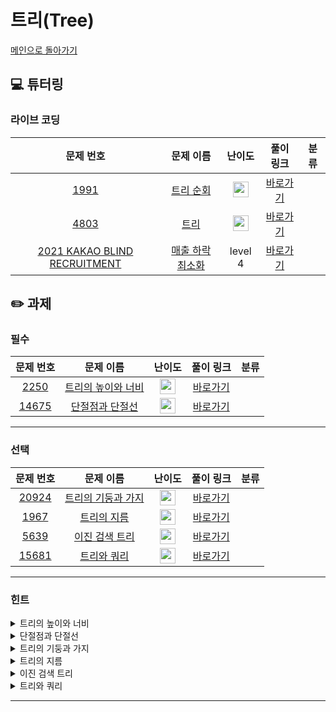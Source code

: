# 트리(Tree)

[메인으로 돌아가기](https://github.com/Altu-Bitu/Notice)

## 💻 튜터링

### 라이브 코딩

|문제 번호|문제 이름|난이도|풀이 링크|분류|
| :-----: | :-----: | :-----: | :-----: | :-----: |
|<a href="https://www.acmicpc.net/problem/1991" target="_blank">1991</a>|<a href="https://www.acmicpc.net/problem/1991" target="_blank">트리 순회</a>|<img height="25px" width="25px" src="https://static.solved.ac/tier_small/10.svg"/>|[바로가기]()||
|<a href="https://www.acmicpc.net/problem/4803" target="_blank">4803</a>|<a href="https://www.acmicpc.net/problem/4803" target="_blank">트리</a>|<img height="25px" width="25px" src="https://static.solved.ac/tier_small/12.svg"/>|[바로가기]()||
|<a href="https://programmers.co.kr/learn/courses/30/lessons/72416" target="_blank">2021 KAKAO BLIND RECRUITMENT</a>|<a href="https://programmers.co.kr/learn/courses/30/lessons/72416" target="_blank">매출 하락 최소화</a>|level 4|[바로가기]()||

## ✏️ 과제

### 필수
|문제 번호|문제 이름|난이도|풀이 링크|분류|
| :-----: | :-----: | :-----: | :-----: | :-----: |
|<a href="https://www.acmicpc.net/problem/2250" target="_blank">2250</a>|<a href="https://www.acmicpc.net/problem/2250" target="_blank">트리의 높이와 너비</a>|<img height="25px" width="25px" src="https://static.solved.ac/tier_small/14.svg"/>|[바로가기]()||
|<a href="https://www.acmicpc.net/problem/14675" target="_blank">14675</a>|<a href="https://www.acmicpc.net/problem/14675" target="_blank">단절점과 단절선</a>|<img height="25px" width="25px" src="https://static.solved.ac/tier_small/11.svg"/>|[바로가기]()||

---

### 선택

|문제 번호|문제 이름|난이도|풀이 링크|분류|
| :-----: | :-----: | :-----: | :-----: | :-----: |
|<a href="https://www.acmicpc.net/problem/20924" target="_blank">20924</a>|<a href="https://www.acmicpc.net/problem/20924" target="_blank">트리의 기둥과 가지</a>|<img height="25px" width="25px" src="https://static.solved.ac/tier_small/12.svg"/>|[바로가기]()||
|<a href="https://www.acmicpc.net/problem/1967" target="_blank">1967</a>|<a href="https://www.acmicpc.net/problem/1967" target="_blank">트리의 지름</a>|<img height="25px" width="25px" src="https://static.solved.ac/tier_small/12.svg"/>|[바로가기]()||
|<a href="https://www.acmicpc.net/problem/5639" target="_blank">5639</a>|<a href="https://www.acmicpc.net/problem/5639" target="_blank">이진 검색 트리</a>|<img height="25px" width="25px" src="https://static.solved.ac/tier_small/10.svg"/>|[바로가기]()||
|<a href="https://www.acmicpc.net/problem/15681" target="_blank">15681</a>|<a href="https://www.acmicpc.net/problem/15681" target="_blank">트리와 쿼리</a>|<img height="25px" width="25px" src="https://static.solved.ac/tier_small/11.svg"/>|[바로가기]()||

---

### 힌트

<details>
<summary>트리의 높이와 너비</summary>
<div markdown="1">
&nbsp;&nbsp;&nbsp;&nbsp;레벨과 열 번호를 모두 구해야 하네요. 그래도 레벨은 트리를 순회하며 비교적 쉽게 구할 수 있어요. 이때 열 번호도 순회 과정을 활용해서 구할 수 있어요. 알고 있는 트리의 순회를 모두 돌려보며 어떤 순회 방식이 열 번호를 구하는 것과 연관이 있는지 찾아봅시다.
</div>
</details>

<details>
<summary>단절점과 단절선</summary>
<div markdown="1">
&nbsp;&nbsp;&nbsp;&nbsp;트리의 성질만 파악하고 계시다면 아주 쉽게 풀 수 있어요. 어떤 경우에 단절선, 단절점을 만족하며 트리는 어떤 성질을 가지고 있을까요?
</div>
</details>

<details>
<summary>트리의 기둥과 가지</summary>
<div markdown="1">
&nbsp;&nbsp;&nbsp;&nbsp;일단 기가 노드의 위치부터 찾아야겠네요. 문제에도 나와있지만, 기가 노드가 될 수 있는 경우의 수가 여러 개라는거 유념해주세요. 가장 긴 가지는 어떻게 구할까요? PPT에 힌트가 있습니다! 그리고 문제 정말 잘 읽으셔야해요!!
</div>
</details>

<details>
<summary>트리의 지름</summary>
<div markdown="1">
&nbsp;&nbsp;&nbsp;&nbsp;지름을 이루는 두 정점을 동시에 찾을 순 없어요. 임의의 모든 정점에서 가장 멀리 있는 정점들은 어떤걸까요? 그 정점들엔 어떤 공통점이 있나요? 지름의 길이를 구하려면 자식->부모 방향으로 거슬러 올라가야 할 수도 있겠어요. 그림에 힌트가 아주 많아요!
</div>
</details>

<details>
<summary>이진 검색 트리</summary>
<div markdown="1">
&nbsp;&nbsp;&nbsp;&nbsp;여러가지의 순회 결과를 보고 트리의 모습을 유추해본 적 있어요. 하지만 이번엔 순회 결과가 하나만 주어지네요? 우리가 알 수 없는 정보는 어떤걸까요? 왜 하필 트리가 BST인걸까요? 아니면 BST를 직접 만들어도 됩니다! BST에 정점을 추가하는 것도 배웠었어요.
</div>
</details>

<details>
<summary>트리와 쿼리</summary>
<div markdown="1">
&nbsp;&nbsp;&nbsp;&nbsp;매번 특정 정점을 루트로 하는 서브트리의 정점 수를 구하기엔 시간이 너무 오래 걸려요. 모든 서브트리의 정점 수를 어딘가 '저장'해둘 수는 없을까요? 문제가 기네요. 그만큼 힌트도 많이 있습니다! (PPT에도 있구요)
</div>
</details>

---
